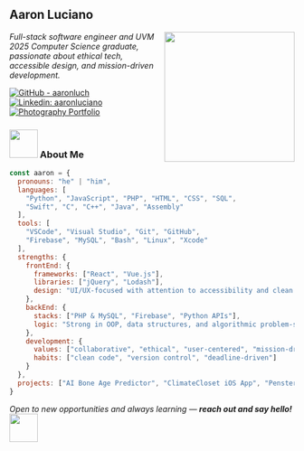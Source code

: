 <h2>Aaron Luciano</h2>
<img align='right' src="https://i.imgur.com/RXsqntc.png" width="230">

<p><em>Full-stack software engineer and UVM 2025 Computer Science graduate, passionate about ethical tech, accessible design, and mission-driven development.</em></p>

[![GitHub - aaronluch](https://img.shields.io/badge/GitHub-aaronluch-blue?style=flat-square&logo=github)](https://github.com/aaronluch)
[![Linkedin: aaronluciano](https://img.shields.io/badge/-aaronluciano-blue?style=flat-square&logo=Linkedin&logoColor=white&link=https://www.linkedin.com/in/aaronluciano/)](https://www.linkedin.com/in/aaronluciano/)
[![Photography Portfolio](https://img.shields.io/badge/photography-portfolio-71c476?style=flat-square)](https://aaronluciano.com)

### <img src="https://media.giphy.com/media/v1.Y2lkPTc5MGI3NjExbTZ5cWJxbmtwbW04YTFzYXZmaGQ2cXd1MWtlY2JucHNheDR3OWZjNCZlcD12MV9pbnRlcm5hbF9naWZfYnlfaWQmY3Q9cw/O2le7AOSyrrY7AEHyY/giphy.gif" width="50"> About Me

```javascript
const aaron = {
  pronouns: "he" | "him",
  languages: [
    "Python", "JavaScript", "PHP", "HTML", "CSS", "SQL",
    "Swift", "C", "C++", "Java", "Assembly"
  ],
  tools: [
    "VSCode", "Visual Studio", "Git", "GitHub",
    "Firebase", "MySQL", "Bash", "Linux", "Xcode"
  ],
  strengths: {
    frontEnd: {
      frameworks: ["React", "Vue.js"],
      libraries: ["jQuery", "Lodash"],
      design: "UI/UX-focused with attention to accessibility and clean design"
    },
    backEnd: {
      stacks: ["PHP & MySQL", "Firebase", "Python APIs"],
      logic: "Strong in OOP, data structures, and algorithmic problem-solving"
    },
    development: {
      values: ["collaborative", "ethical", "user-centered", "mission-driven"],
      habits: ["clean code", "version control", "deadline-driven"]
    }
  },
  projects: ["AI Bone Age Predictor", "ClimateCloset iOS App", "Penster Social Platform"]
}
```
<em>Open to new opportunities and always learning — <b>reach out and say hello!</b></em>
<img src="https://tonymckes.vercel.app/_next/static/media/code.62844567.gif" width="50">
